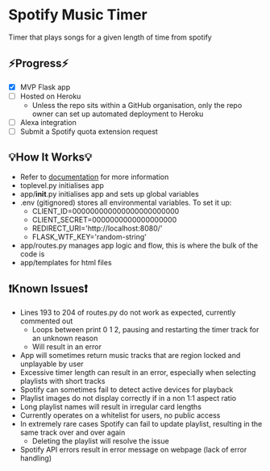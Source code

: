 # Spotify Music Timer
Timer that plays songs for a given length of time from spotify

## ⚡Progress⚡
- [x] MVP Flask app
- [ ] Hosted on Heroku
  - Unless the repo sits within a GitHub organisation, only the repo owner can set up automated deployment to Heroku
- [ ] Alexa integration
- [ ] Submit a Spotify quota extension request

## 💡How It Works💡
- Refer to [documentation](https://github.com/Alex-Draper/SpotifyMusicTimer/tree/dev/documentation/design) for more information
- toplevel.py initialises app
- app/__init__.py initialises app and sets up global variables
- .env (gitignored) stores all environmental variables. To set it up:
  -  CLIENT_ID=000000000000000000000000
  -  CLIENT_SECRET=0000000000000000000
  -  REDIRECT_URI='http://localhost:8080/'
  -  FLASK_WTF_KEY='random-string'
- app/routes.py manages app logic and flow, this is where the bulk of the code is
- app/templates for html files

## ❗Known Issues❗
- Lines 193 to 204 of routes.py do not work as expected, currently commented out
  - Loops between print 0 1 2, pausing and restarting the timer track for an unknown reason
  - Will result in an error
- App will sometimes return music tracks that are region locked and unplayable by user
- Excessive timer length can result in an error, especially when selecting playlists with short tracks
- Spotify can sometimes fail to detect active devices for playback
- Playlist images do not display correctly if in a non 1:1 aspect ratio
- Long playlist names will result in irregular card lengths
- Currently operates on a whitelist for users, no public access
- In extremely rare cases Spotify can fail to update playlist, resulting in the same track over and over again
  - Deleting the playlist will resolve the issue
- Spotify API errors result in error message on webpage (lack of error handling)
